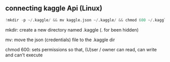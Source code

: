 ## connecting kaggle Api (Linux)
```python
!mkdir -p ~/.kaggle/ && mv kaggle.json ~/.kaggle/ && chmod 600 ~/.kaggle/kaggle.json
```

mkdir: create a new directory named .kaggle (. for been hidden)

mv: move the json (credentials) file to the .kaggle dir

chmod 600: sets permissions so that, (U)ser / owner can read, can write and can't execute